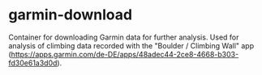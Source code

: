 # garmin-download

Container for downloading Garmin data for further analysis. Used for analysis of climbing data recorded with the "Boulder / Climbing Wall" app (https://apps.garmin.com/de-DE/apps/48adec44-2ce8-4668-b303-fd30e61a3d0d).

